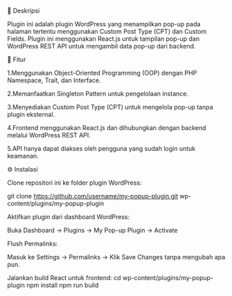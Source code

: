 📌 Deskripsi

Plugin ini adalah plugin WordPress yang menampilkan pop-up pada halaman tertentu menggunakan Custom Post Type (CPT) dan Custom Fields. Plugin ini menggunakan React.js untuk tampilan pop-up dan WordPress REST API untuk mengambil data pop-up dari backend.

🚀 Fitur

1.Menggunakan Object-Oriented Programming (OOP) dengan PHP Namespace, Trait, dan Interface.

2.Memanfaatkan Singleton Pattern untuk pengelolaan instance.

3.Menyediakan Custom Post Type (CPT) untuk mengelola pop-up tanpa plugin eksternal.

4.Frontend menggunakan React.js dan dihubungkan dengan backend melalui WordPress REST API.

5.API hanya dapat diakses oleh pengguna yang sudah login untuk keamanan.

⚙️ Instalasi

Clone repositori ini ke folder plugin WordPress:

git clone https://github.com/username/my-popup-plugin.git wp-content/plugins/my-popup-plugin

Aktifkan plugin dari dashboard WordPress:

Buka Dashboard → Plugins → My Pop-up Plugin → Activate

Flush Permalinks:

Masuk ke Settings → Permalinks → Klik Save Changes tanpa mengubah apa pun.

Jalankan build React untuk frontend:
cd wp-content/plugins/my-popup-plugin
npm install
npm run build

